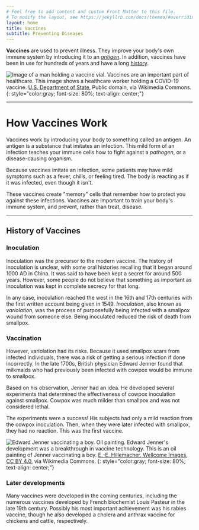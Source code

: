```yaml
---
# Feel free to add content and custom Front Matter to this file.
# To modify the layout, see https://jekyllrb.com/docs/themes/#overriding-theme-defaults
layout: home
title: Vaccines
subtitle: Preventing Diseases
---
```


**Vaccines** are used to prevent illness. They improve your body's own immune system by introducing it to an [*antigen*](#how-vaccines-work). In addition, vaccines have been in use for hundreds of years and have a long [history](#history-of-vaccines).

![Image of a man holding a vaccine vial.](https://upload.wikimedia.org/wikipedia/commons/4/4c/Janssen_COVID-19_vaccine_%282021%29_K.jpg)
Vaccines are an important part of healthcare. This image shows a healthcare worker holding a COVID-19 vaccine.
[U.S. Department of State](https://commons.wikimedia.org/wiki/File:Janssen_COVID-19_vaccine_(2021)_K.jpg), Public domain, via Wikimedia Commons.
{: style="color:gray; font-size: 80%; text-align: center;"}

---

# How Vaccines Work
Vaccines work by introducing your body to something called an antigen. An antigen is a substance that imitates an infection. This mild form of an infection teaches your immune cells how to fight against a *pathogen*, or a disease-causing organism.

Because vaccines imitate an infection, some patients may have mild symptoms such as a fever, chills, or feeling tired. The body is reacting as if it was infected, even though it isn't.

These vaccines create "memory" cells that remember how to protect you against these infections. Vaccines are important to train your body's immune system, and prevent, rather than treat, disease.

---

## History of Vaccines
### Inoculation 
Inoculation was the precursor to the modern vaccine. The history of inoculation is unclear, with some oral histories recalling that it began around 1000 AD in China. It was said to have been kept a secret for around 500 years. However, some people do not believe that something as important as inoculation was kept in complete secrecy for that long.

In any case, inoculation reached the west in the 16th and 17th centuries with the first written account being given in 1549. *Inoculation*, also known as *variolation*, was the process of purposefully being infected with a smallpox wound from someone else. Being inoculated reduced the risk of death from smallpox.

### Vaccination 

However, variolation had its risks. Because it used smallpox scars from infected individuals, there was a risk of getting a serious infection if done incorrectly. In the late 1700s, British physician Edward Jenner found that milkmaids who had previously been infected with cowpox would be immune to smallpox.

Based on his observation, Jenner had an idea. He developed several experiments that determined the effectiveness of cowpox inoculation against smallpox. Cowpox was much milder than smallpox and was not considered lethal.

The experiments were a success! His subjects had only a mild reaction from the cowpox inoculation. Then, when they were later infected with smallpox, they had no reaction. This was the first vaccine.

![Edward Jenner vaccinating a boy. Oil painting.](https://upload.wikimedia.org/wikipedia/commons/7/70/Edward_Jenner_vaccinating_a_boy._Oil_painting_by_E.-E._Hille_Wellcome_L0029094_%28cropped%29.jpg)
Edward Jenner's development was a breakthrough in vaccine technology. This is an oil painting of Jenner vaccinating a boy.
[E.-E. Hillemacher, Wellcome Images](https://commons.wikimedia.org/wiki/File:Edward_Jenner_vaccinating_a_boy._Oil_painting_by_E.-E._Hille_Wellcome_L0029094_(cropped).jpg), [CC BY 4.0](https://creativecommons.org/licenses/by/4.0), via Wikimedia Commons.
{: style="color:gray; font-size: 80%; text-align: center;"}

### Later developments 

Many vaccines were developed in the coming centuries, including the numerous vaccines developed by French biochemist Louis Pasteur in the late 19th century. Possibly his most important achievement was his rabies vaccine, though he also developed a cholera and anthrax vaccine for chickens and cattle, respectively.
